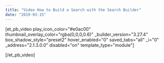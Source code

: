 ```yaml
---
title: "Video How to Build a Search with the Search Builder"
date: "2019-03-15"
---
```


\[et\_pb\_video play\_icon\_color="#e0ac00" thumbnail\_overlay\_color="rgba(0,0,0,0.6)" \_builder\_version="3.27.4" box\_shadow\_style="preset2" hover\_enabled="0" saved\_tabs="all" \_i="0" \_address="2.1.3.0.0" disabled="on" template\_type="module"\]

\[/et\_pb\_video\]
